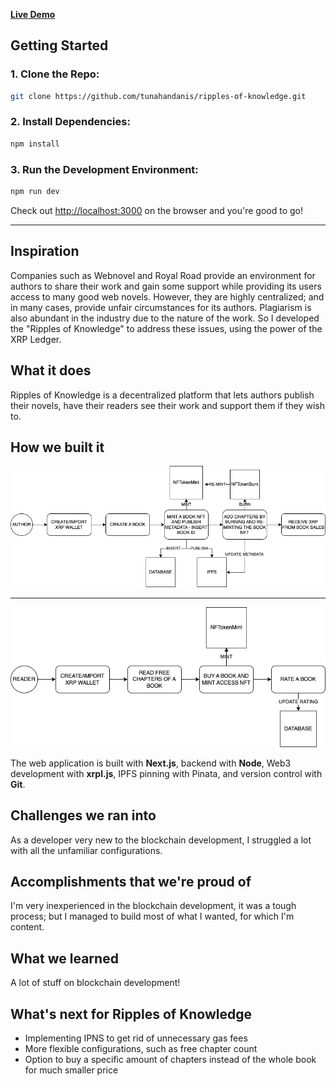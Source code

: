 **[Live Demo](https://ripples-of-knowledge.vercel.app/)**

## Getting Started

### 1. Clone the Repo:

```bash
git clone https://github.com/tunahandanis/ripples-of-knowledge.git
```

### 2. Install Dependencies:

```bash
npm install
```

### 3. Run the Development Environment:

```bash
npm run dev
```

Check out [http://localhost:3000](http://localhost:3000) on the browser and you're good to go!

---

## Inspiration

Companies such as Webnovel and Royal Road provide an environment for authors to share their work and gain some support while providing its users access to many good web novels. However, they are highly centralized; and in many cases, provide unfair circumstances for its authors. Plagiarism is also abundant in the industry due to the nature of the work. So I developed the "Ripples of Knowledge" to address these issues, using the power of the XRP Ledger.

## What it does

Ripples of Knowledge is a decentralized platform that lets authors publish their novels, have their readers see their work and support them if they wish to.

## How we built it

<img src="./public/assets/author-diagram.png" width="750">

---

<img src="./public/assets/reader-diagram.png" width="750">

The web application is built with **Next.js**, backend with **Node**, Web3 development with **xrpl.js**, IPFS pinning with Pinata, and version control with **Git**.

## Challenges we ran into

As a developer very new to the blockchain development, I struggled a lot with all the unfamiliar configurations.

## Accomplishments that we're proud of

I'm very inexperienced in the blockchain development, it was a tough process; but I managed to build most of what I wanted, for which I'm content.

## What we learned

A lot of stuff on blockchain development!

## What's next for Ripples of Knowledge

- Implementing IPNS to get rid of unnecessary gas fees
- More flexible configurations, such as free chapter count
- Option to buy a specific amount of chapters instead of the whole book for much smaller price
